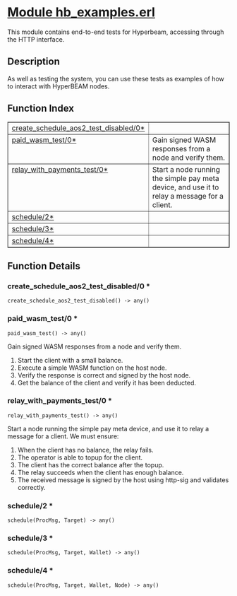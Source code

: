 # [Module hb_examples.erl](https://github.com/permaweb/HyperBEAM/blob/main/src/hb_examples.erl)




This module contains end-to-end tests for Hyperbeam, accessing through
the HTTP interface.

<a name="description"></a>

## Description ##
As well as testing the system, you can use these tests
as examples of how to interact with HyperBEAM nodes.<a name="index"></a>

## Function Index ##


<table width="100%" border="1" cellspacing="0" cellpadding="2" summary="function index"><tr><td valign="top"><a href="#create_schedule_aos2_test_disabled-0">create_schedule_aos2_test_disabled/0*</a></td><td></td></tr><tr><td valign="top"><a href="#paid_wasm_test-0">paid_wasm_test/0*</a></td><td>Gain signed WASM responses from a node and verify them.</td></tr><tr><td valign="top"><a href="#relay_with_payments_test-0">relay_with_payments_test/0*</a></td><td>Start a node running the simple pay meta device, and use it to relay
a message for a client.</td></tr><tr><td valign="top"><a href="#schedule-2">schedule/2*</a></td><td></td></tr><tr><td valign="top"><a href="#schedule-3">schedule/3*</a></td><td></td></tr><tr><td valign="top"><a href="#schedule-4">schedule/4*</a></td><td></td></tr></table>


<a name="functions"></a>

## Function Details ##

<a name="create_schedule_aos2_test_disabled-0"></a>

### create_schedule_aos2_test_disabled/0 * ###

`create_schedule_aos2_test_disabled() -> any()`

<a name="paid_wasm_test-0"></a>

### paid_wasm_test/0 * ###

`paid_wasm_test() -> any()`

Gain signed WASM responses from a node and verify them.
1. Start the client with a small balance.
2. Execute a simple WASM function on the host node.
3. Verify the response is correct and signed by the host node.
4. Get the balance of the client and verify it has been deducted.

<a name="relay_with_payments_test-0"></a>

### relay_with_payments_test/0 * ###

`relay_with_payments_test() -> any()`

Start a node running the simple pay meta device, and use it to relay
a message for a client. We must ensure:
1. When the client has no balance, the relay fails.
2. The operator is able to topup for the client.
3. The client has the correct balance after the topup.
4. The relay succeeds when the client has enough balance.
5. The received message is signed by the host using http-sig and validates
correctly.

<a name="schedule-2"></a>

### schedule/2 * ###

`schedule(ProcMsg, Target) -> any()`

<a name="schedule-3"></a>

### schedule/3 * ###

`schedule(ProcMsg, Target, Wallet) -> any()`

<a name="schedule-4"></a>

### schedule/4 * ###

`schedule(ProcMsg, Target, Wallet, Node) -> any()`

